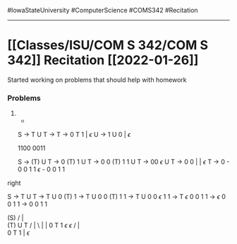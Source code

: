 #IowaStateUniversity
#ComputerScience 
#COMS342
#Recitation

---

# [[Classes/ISU/COM S 342/COM S 342]] Recitation [[2022-01-26]]


Started working on problems that should help with homework

### Problems 

1. -

	S -> T U T -> 
	T -> 0 T 1 | $\epsilon$
	U -> 1 U 0 | $\epsilon$


	1100
	0011

	S -> (T) U T
	      -> 0 (T) 1 U T
		  -> 0 0 (T) 1 1 U T
		  -> 00 $\epsilon$ U T
		  -> 0 0 | | $\epsilon$ T
		  -> 0
		  - 0 0 1 1 $\epsilon$
		  - 0 0 1 1

 right

 S -> T U T
    -> T U 0 (T) 1
    -> T U  0 0 (T) 1 1 
    -> T U 0 0 $\epsilon$ 1 1 
    -> T $\epsilon$ 0 0 1  1 
    -> $\epsilon$ 0 0 1 1
    -> 0 0 1 1

   (S)
   /      |    \
(T)      U   T
/  | \    |      | 
0  T 1  $\epsilon$     $\epsilon$ 
    / | \
   0 T  1
      |
	 $\epsilon$ 
	
